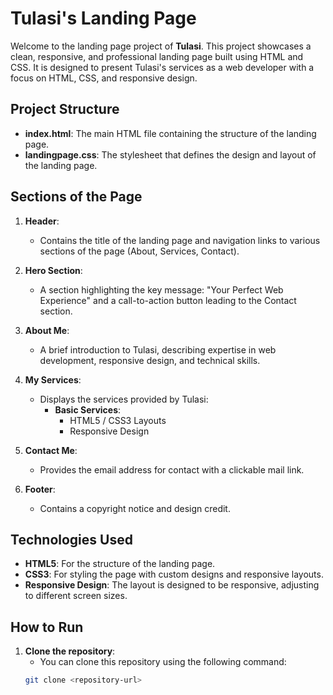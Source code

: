 # Tulasi's Landing Page

Welcome to the landing page project of **Tulasi**. This project showcases a clean, responsive, and professional landing page built using HTML and CSS. It is designed to present Tulasi's services as a web developer with a focus on HTML, CSS, and responsive design.

## Project Structure

- **index.html**: The main HTML file containing the structure of the landing page.
- **landingpage.css**: The stylesheet that defines the design and layout of the landing page.

## Sections of the Page

1. **Header**: 
   - Contains the title of the landing page and navigation links to various sections of the page (About, Services, Contact).

2. **Hero Section**:
   - A section highlighting the key message: "Your Perfect Web Experience" and a call-to-action button leading to the Contact section.

3. **About Me**:
   - A brief introduction to Tulasi, describing expertise in web development, responsive design, and technical skills.

4. **My Services**:
   - Displays the services provided by Tulasi:
     - **Basic Services**:
       - HTML5 / CSS3 Layouts
       - Responsive Design

5. **Contact Me**:
   - Provides the email address for contact with a clickable mail link.

6. **Footer**:
   - Contains a copyright notice and design credit.

## Technologies Used

- **HTML5**: For the structure of the landing page.
- **CSS3**: For styling the page with custom designs and responsive layouts.
- **Responsive Design**: The layout is designed to be responsive, adjusting to different screen sizes.

## How to Run

1. **Clone the repository**:
   - You can clone this repository using the following command:
   ```bash
   git clone <repository-url>
